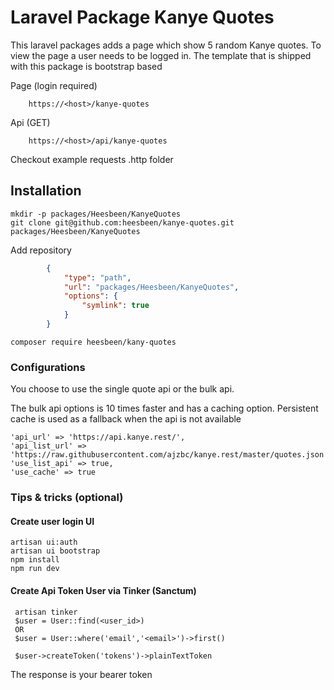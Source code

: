 # Laravel Package Kanye Quotes

This laravel packages adds a page which show 5 random Kanye quotes. 
To view the page a user needs to be logged in. 
The template that is shipped with this package is bootstrap based

Page (login required)
```
    https://<host>/kanye-quotes
```

Api (GET)
```
    https://<host>/api/kanye-quotes
```
Checkout example requests .http folder

## Installation

```
mkdir -p packages/Heesbeen/KanyeQuotes
git clone git@github.com:heesbeen/kanye-quotes.git packages/Heesbeen/KanyeQuotes
```

Add repository
```json
        {
            "type": "path",
            "url": "packages/Heesbeen/KanyeQuotes",
            "options": {
                "symlink": true
            }
        }
```

```
composer require heesbeen/kany-quotes
```

### Configurations

You choose to use the single quote api or the bulk api. 

The bulk api options is 10 times faster and has a caching option.
Persistent cache is used as a fallback when the api is not available

```
'api_url' => 'https://api.kanye.rest/',
'api_list_url' => 'https://raw.githubusercontent.com/ajzbc/kanye.rest/master/quotes.json',
'use_list_api' => true,
'use_cache' => true
```

### Tips & tricks (optional)

#### Create user login UI 

```
artisan ui:auth
artisan ui bootstrap
npm install
npm run dev
```

#### Create Api Token User via Tinker (Sanctum)

```
 artisan tinker
 $user = User::find(<user_id>) 
 OR 
 $user = User::where('email','<email>')->first()
 
 $user->createToken('tokens')->plainTextToken
```

The response is your bearer token

